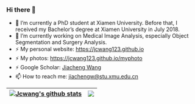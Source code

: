 ### Hi there 👋

- 🌱 I’m currently a PhD student at Xiamen University. Before that, I received my Bachelor’s degree at Xiamen University in July 2018.
- 🔭 I’m currently working on Medical Image Analysis, especially Object Segmentation and Surgery Analysis.
- ⚡ My personal website: https://jcwang123.github.io
- ⚡ My photos: https://jcwang123.github.io/myphoto
- ⚡ Google Scholar: [Jiacheng Wang](https://scholar.google.com/citations?user=TSje0EkAAAAJ&hl=zh-CN)
- 📫 How to reach me: jiachengw@stu.xmu.edu.cn



| <a href="https://github.com/jcwang123"><img align="center" src="https://github-readme-stats.vercel.app/api?username=jcwang123&show_icons=true&include_all_commits=true&theme=buefy&hide_border=true" alt="Jcwang's github stats" /></a> | <a href="https://github.com/jcwang123"><img align="center" src="https://github-readme-stats.vercel.app/api/top-langs/?username=jcwang123&layout=compact&theme=buefy&hide_border=true" /></a> |
| ------------- | ------------- |

